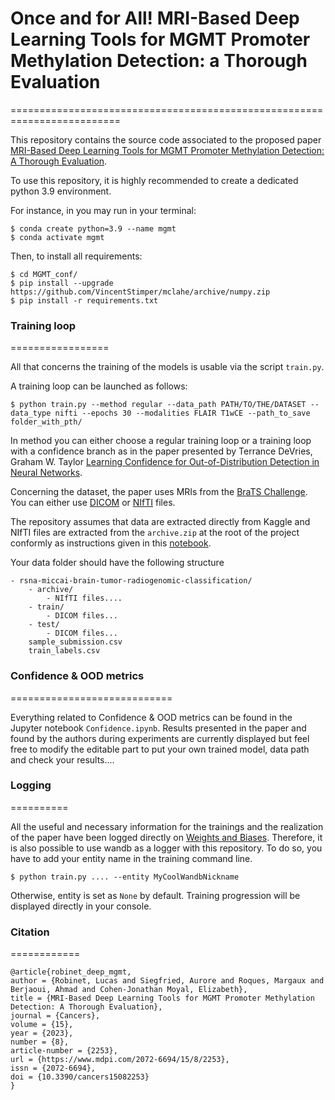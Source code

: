 # Once and for All! MRI-Based Deep Learning Tools for MGMT Promoter Methylation Detection: a Thorough Evaluation
=========================================================================

This repository contains the source code associated to the proposed paper [MRI-Based Deep Learning Tools for MGMT Promoter Methylation Detection: A Thorough Evaluation](https://www.mdpi.com/2072-6694/15/8/2253).

To use this repository, it is highly recommended to create a dedicated python 3.9 environment.

For instance, in you may run in your terminal:

```
$ conda create python=3.9 --name mgmt
$ conda activate mgmt
```

Then, to install all requirements:

```
$ cd MGMT_conf/
$ pip install --upgrade https://github.com/VincentStimper/mclahe/archive/numpy.zip
$ pip install -r requirements.txt
```

### Training loop
=================

All that concerns the training of the models is usable via the script `train.py`.

A training loop can be launched as follows:

```
$ python train.py --method regular --data_path PATH/TO/THE/DATASET --data_type nifti --epochs 30 --modalities FLAIR T1wCE --path_to_save folder_with_pth/
```

In method you can either choose a regular training loop or a training loop with a confidence branch as in the paper presented by Terrance DeVries, Graham W. Taylor [Learning Confidence for Out-of-Distribution Detection in Neural Networks](https://arxiv.org/abs/1802.04865). 

Concerning the dataset, the paper uses MRIs from the [BraTS Challenge](https://www.kaggle.com/competitions/rsna-miccai-brain-tumor-radiogenomic-classification).
You can either use [DICOM](https://www.kaggle.com/competitions/rsna-miccai-brain-tumor-radiogenomic-classification/data) or [NIfTI](https://www.kaggle.com/datasets/dschettler8845/brats-2021-task1) files.

The repository assumes that data are extracted directly from Kaggle and NIfTI files are extracted from the `archive.zip` at the root of the project conformly as instructions given in this [notebook](https://www.kaggle.com/code/dschettler8845/load-task-1-dataset-comparison-w-task-2-dataset).


Your data folder should have the following structure

```
- rsna-miccai-brain-tumor-radiogenomic-classification/
    - archive/ 
        - NIfTI files....
    - train/
        - DICOM files...
    - test/
        - DICOM files...
    sample_submission.csv
    train_labels.csv
```

### Confidence & OOD metrics
============================

Everything related to Confidence & OOD metrics can be found in the Jupyter notebook `Confidence.ipynb`. Results presented in the paper and found by the authors during experiments are currently displayed but feel free to modify the editable part to put your own trained model, data path and check your results....

### Logging
==========

All the useful and necessary information for the trainings and the realization of the paper have been logged directly on [Weights and Biases](https://wandb.ai/site). Therefore, it is also possible to use wandb as a logger with this repository. To do so, you have to add your entity name in the training command line.

```
$ python train.py .... --entity MyCoolWandbNickname
```

Otherwise, entity is set as `None` by default. Training progression will be displayed directly in your console.

### Citation
============
```
@article{robinet_deep_mgmt,
author = {Robinet, Lucas and Siegfried, Aurore and Roques, Margaux and Berjaoui, Ahmad and Cohen-Jonathan Moyal, Elizabeth},
title = {MRI-Based Deep Learning Tools for MGMT Promoter Methylation Detection: A Thorough Evaluation},
journal = {Cancers},
volume = {15},
year = {2023},
number = {8},
article-number = {2253},
url = {https://www.mdpi.com/2072-6694/15/8/2253},
issn = {2072-6694},
doi = {10.3390/cancers15082253}
}
```